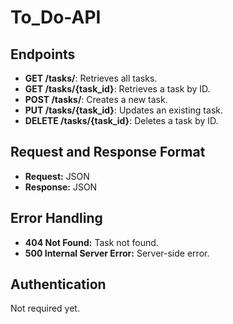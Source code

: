# To_Do-API
## Endpoints

- **GET /tasks/**: Retrieves all tasks.
- **GET /tasks/{task_id}**: Retrieves a task by ID.
- **POST /tasks/**: Creates a new task.
- **PUT /tasks/{task_id}**: Updates an existing task.
- **DELETE /tasks/{task_id}**: Deletes a task by ID.

## Request and Response Format

- **Request:** JSON
- **Response:** JSON

## Error Handling

- **404 Not Found:** Task not found.
- **500 Internal Server Error:** Server-side error.

## Authentication

Not required yet.
